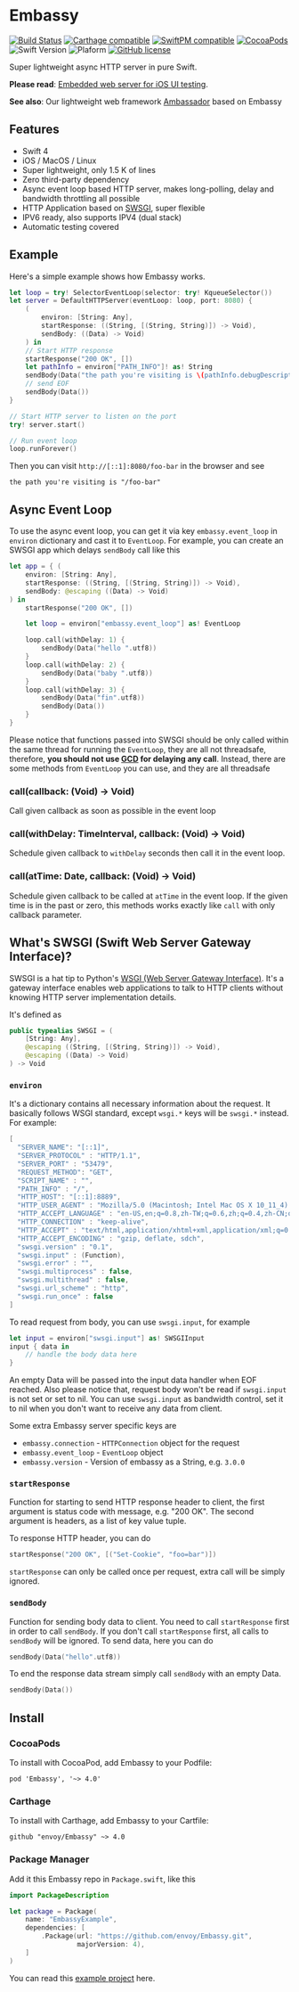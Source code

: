 # Embassy

[![Build Status](https://travis-ci.org/envoy/Embassy.svg?branch=master)](https://travis-ci.org/envoy/Embassy)
[![Carthage compatible](https://img.shields.io/badge/Carthage-compatible-brightgreen.svg)](https://github.com/Carthage/Carthage)
[![SwiftPM compatible](https://img.shields.io/badge/SwiftPM-compatible-brightgreen.svg)](https://github.com/apple/swift-package-manager)
[![CocoaPods](https://img.shields.io/cocoapods/v/Embassy.svg)]()
![Swift Version](https://img.shields.io/badge/Swift-4.0-orange.svg)
![Plaform](https://img.shields.io/badge/Platform-macOS|iOS|Linux-lightgrey.svg)
[![GitHub license](https://img.shields.io/github/license/envoy/Embassy.svg)](https://github.com/envoy/Embassy/blob/master/LICENSE)

Super lightweight async HTTP server in pure Swift.

**Please read**: [Embedded web server for iOS UI testing](https://envoy.engineering/embedded-web-server-for-ios-ui-testing-8ff3cef513df#.c2i5tx380).

**See also**: Our lightweight web framework [Ambassador](https://github.com/envoy/Ambassador) based on Embassy

## Features

 - Swift 4
 - iOS / MacOS / Linux
 - Super lightweight, only 1.5 K of lines
 - Zero third-party dependency
 - Async event loop based HTTP server, makes long-polling, delay and bandwidth throttling all possible
 - HTTP Application based on [SWSGI](#whats-swsgi-swift-web-server-gateway-interface), super flexible
 - IPV6 ready, also supports IPV4 (dual stack)
 - Automatic testing covered

## Example

Here's a simple example shows how Embassy works.

```Swift
let loop = try! SelectorEventLoop(selector: try! KqueueSelector())
let server = DefaultHTTPServer(eventLoop: loop, port: 8080) {
    (
        environ: [String: Any],
        startResponse: ((String, [(String, String)]) -> Void),
        sendBody: ((Data) -> Void)
    ) in
    // Start HTTP response
    startResponse("200 OK", [])
    let pathInfo = environ["PATH_INFO"]! as! String
    sendBody(Data("the path you're visiting is \(pathInfo.debugDescription)".utf8))
    // send EOF
    sendBody(Data())
}

// Start HTTP server to listen on the port
try! server.start()

// Run event loop
loop.runForever()
```

Then you can visit `http://[::1]:8080/foo-bar` in the browser and see

```
the path you're visiting is "/foo-bar"
```

## Async Event Loop

To use the async event loop, you can get it via key `embassy.event_loop` in `environ` dictionary and cast it to `EventLoop`. For example, you can create an SWSGI app which delays `sendBody` call like this

```Swift
let app = { (
    environ: [String: Any],
    startResponse: ((String, [(String, String)]) -> Void),
    sendBody: @escaping ((Data) -> Void)
) in
    startResponse("200 OK", [])

    let loop = environ["embassy.event_loop"] as! EventLoop

    loop.call(withDelay: 1) {
        sendBody(Data("hello ".utf8))
    }
    loop.call(withDelay: 2) {
        sendBody(Data("baby ".utf8))
    }
    loop.call(withDelay: 3) {
        sendBody(Data("fin".utf8))
        sendBody(Data())
    }
}
```

Please notice that functions passed into SWSGI should be only called within the same thread for running the `EventLoop`, they are all not threadsafe, therefore, **you should not use [GCD](https://developer.apple.com/library/ios/documentation/Performance/Reference/GCD_libdispatch_Ref/) for delaying any call**. Instead, there are some methods from `EventLoop` you can use, and they are all threadsafe

### call(callback: (Void) -> Void)

Call given callback as soon as possible in the event loop

### call(withDelay: TimeInterval, callback: (Void) -> Void)

Schedule given callback to `withDelay` seconds then call it in the event loop.

### call(atTime: Date, callback: (Void) -> Void)

Schedule given callback to be called at `atTime` in the event loop. If the given time is in the past or zero, this methods works exactly like `call` with only callback parameter.

## What's SWSGI (Swift Web Server Gateway Interface)?

SWSGI is a hat tip to Python's [WSGI (Web Server Gateway Interface)](https://www.python.org/dev/peps/pep-3333/). It's a gateway interface enables web applications to talk to HTTP clients without knowing HTTP server implementation details.

It's defined as

```Swift
public typealias SWSGI = (
    [String: Any],
    @escaping ((String, [(String, String)]) -> Void),
    @escaping ((Data) -> Void)
) -> Void
```

### `environ`

It's a dictionary contains all necessary information about the request. It basically follows WSGI standard, except `wsgi.*` keys will be `swsgi.*` instead. For example:

```Swift
[
  "SERVER_NAME": "[::1]",
  "SERVER_PROTOCOL" : "HTTP/1.1",
  "SERVER_PORT" : "53479",
  "REQUEST_METHOD": "GET",
  "SCRIPT_NAME" : "",
  "PATH_INFO" : "/",
  "HTTP_HOST": "[::1]:8889",
  "HTTP_USER_AGENT" : "Mozilla/5.0 (Macintosh; Intel Mac OS X 10_11_4) AppleWebKit/537.36 (KHTML, like Gecko) Chrome/50.0.2661.102 Safari/537.36",
  "HTTP_ACCEPT_LANGUAGE" : "en-US,en;q=0.8,zh-TW;q=0.6,zh;q=0.4,zh-CN;q=0.2",
  "HTTP_CONNECTION" : "keep-alive",
  "HTTP_ACCEPT" : "text/html,application/xhtml+xml,application/xml;q=0.9,image/webp,*/*;q=0.8",
  "HTTP_ACCEPT_ENCODING" : "gzip, deflate, sdch",
  "swsgi.version" : "0.1",
  "swsgi.input" : (Function),
  "swsgi.error" : "",
  "swsgi.multiprocess" : false,
  "swsgi.multithread" : false,
  "swsgi.url_scheme" : "http",
  "swsgi.run_once" : false
]
```

To read request from body, you can use `swsgi.input`, for example

```Swift
let input = environ["swsgi.input"] as! SWSGIInput
input { data in
    // handle the body data here
}
```

An empty Data will be passed into the input data handler when EOF
reached. Also please notice that, request body won't be read if `swsgi.input`
is not set or set to nil. You can use `swsgi.input` as bandwidth control, set
it to nil when you don't want to receive any data from client.

Some extra Embassy server specific keys are

 - `embassy.connection` - `HTTPConnection` object for the request
 - `embassy.event_loop` - `EventLoop` object
 - `embassy.version` - Version of embassy as a String, e.g. `3.0.0`

### `startResponse`

Function for starting to send HTTP response header to client, the first argument is status code with message, e.g. "200 OK". The second argument is headers, as a list of key value tuple.

To response HTTP header, you can do

```Swift
startResponse("200 OK", [("Set-Cookie", "foo=bar")])
```

`startResponse` can only be called once per request, extra call will be simply ignored.

### `sendBody`

Function for sending body data to client. You need to call `startResponse` first in order to call `sendBody`. If you don't call `startResponse` first, all calls to `sendBody` will be ignored. To send data, here you can do

```Swift
sendBody(Data("hello".utf8))
```

To end the response data stream simply call `sendBody` with an empty Data.

```Swift
sendBody(Data())
```

## Install

### CocoaPods

To install with CocoaPod, add Embassy to your Podfile:

```
pod 'Embassy', '~> 4.0'
```

### Carthage

To install with Carthage, add Embassy to your Cartfile:

```
github "envoy/Embassy" ~> 4.0
```

### Package Manager

Add it this Embassy repo in `Package.swift`, like this

```swift
import PackageDescription

let package = Package(
    name: "EmbassyExample",
    dependencies: [
        .Package(url: "https://github.com/envoy/Embassy.git",
                 majorVersion: 4),
    ]
)
```

You can read this [example project](https://github.com/envoy/example-embassy) here.
